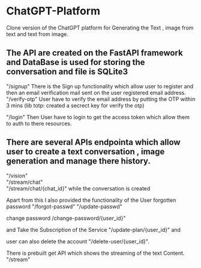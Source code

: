 # ChatGPT-Platform
Clone version of the ChatGPT platform for Generating the Text , image from text and text from image.

## The API are created on the FastAPI framework and DataBase is used for storing the conversation and file is SQLite3

"/signup" There is the Sign up functionality which allow user to register and then an email verification mail sent on the user registered email address. "/verify-otp" User have to verify the email address by putting the OTP within 3 mins (lib totp: created a secrect key for verify the otp)

"/login" Then User have to login to get the access token which allow them to auth to there resources.

## There are several APIs endpointa which allow user to create a text conversation , image generation and manage there history.
"/vision"  
"/stream/chat"  
"/stream/chat/{chat_id}" while the conversation is created 


Apart from this I also provided the functionality of the User forgotten password
"/forgot-passwd"
"/update-passwd"

change password
/change-password/{user_id}"

and Take the Subscription of the Service
"/update-plan/{user_id}" and 

user can also delete the account 
"/delete-user/{user_id}".

There is prebuilt get API which shows the streaming of the text Content.
"/stream"
